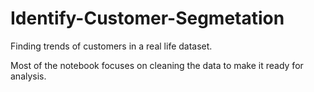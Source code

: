 # Identify-Customer-Segmetation
Finding trends of customers in a real life dataset.

Most of the notebook focuses on cleaning the data to make it ready for analysis.
